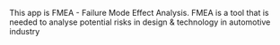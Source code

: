 This app is FMEA - Failure Mode Effect Analysis. FMEA is a tool that is needed to analyse potential risks in design & technology in automotive industry
